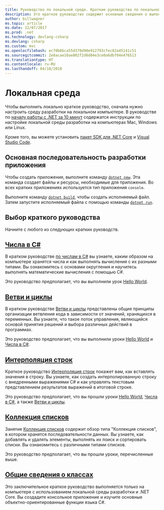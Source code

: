 ```yaml
---
title: Руководство по локальной среде. Краткие руководства по локальной разработке на C#
description: Это краткое руководство содержит основные сведения о выполнении кратких руководств в локальной среде.
author: billwagner
ms.topic: article
ms.date: 12/07/2017
ms.prod: .net
ms.technology: devlang-csharp
ms.devlang: csharp
ms.custom: mvc
ms.openlocfilehash: ec70b6bca55d370d90e912793cfec82a45141c51
ms.sourcegitcommit: 2e8acae16ae802f2d6d04e3ce0a6dbf04e476513
ms.translationtype: HT
ms.contentlocale: ru-RU
ms.lasthandoff: 04/18/2018
---
```

# <a name="local-environment"></a>Локальная среда

Чтобы выполнить локально краткое руководство, сначала нужно настроить среду разработки на локальном компьютере.
В руководстве по [началу работы с .NET за 10 минут](https://www.microsoft.com/net/core) содержатся инструкции по настройке локальной среды разработки на компьютерах Mac, Windows или Linux.

Кроме того, вы можете установить [пакет SDK для .NET Core](http://dot.net/core) и [Visual Studio Code](https://code.visualstudio.com/).

## <a name="basic-application-development-flow"></a>Основная последовательность разработки приложения

Чтобы создать приложения, выполните команду [`dotnet new`](../../core/tools/dotnet-new.md). Эта команда создает файлы и ресурсы, необходимые для приложения. Во всех кратких приложениях используется тип приложения `console`.

Выполните команду [`dotnet build`](../../core/tools/dotnet-build.md), чтобы создать исполняемый файл. Затем запустите исполняемый файла с помощью команды [`dotnet run`](../../core/tools/dotnet-run.md).

## <a name="pick-your-quickstart"></a>Выбор краткого руководства

Начните с любого из следующих кратких руководств.

## <a name="numbers-in-cnumbers-in-csharp-localmd"></a>[Числа в C#](numbers-in-csharp-local.md)

В кратком руководстве [по числам в C#](numbers-in-csharp-local.md) вы узнаете, каким образом на компьютере хранятся числа и как выполнять вычисления с их разными типами. Вы ознакомитесь с основами округления и научитесь выполнять математические вычисления с помощью C#. 

Это руководство предполагает, что вы выполнили урок [Hello World](hello-world.yml).

## <a name="branches-and-loopsbranches-and-loops-localmd"></a>[Ветви и циклы](branches-and-loops-local.md)

В кратком руководстве [Ветви и циклы](branches-and-loops-local.md) представлены общие принципы организации ветвления кода в зависимости от значений, хранящихся в переменных. Вы узнаете, что такое поток управления, являющийся основой принятия решений и выбора различных действий в программах. 

Это руководство предполагает, что вы выполнили уроки [Hello World](hello-world.yml) и [Числа в C#](numbers-in-csharp-local.md).

## <a name="string-interpolationinterpolated-strings-localmd"></a>[Интерполяция строк](interpolated-strings-local.md)

Краткое руководство [Интерполяция строк](interpolated-strings-local.md) покажет вам, как вставлять значения в строку. Вы узнаете, как создать интерполированную строку с внедренными выражениями C# и как управлять текстовым представлением результатов выражений в итоговой строке.

Это руководство предполагает, что вы прошли уроки [Hello World](hello-world.yml), [Числа в C#](numbers-in-csharp-local.md), а также [Ветви и циклы](branches-and-loops-local.md).

## <a name="list-collectionarrays-and-collectionsmd"></a>[Коллекция списков](arrays-and-collections.md)

Занятие [Коллекция списков](arrays-and-collections.md) содержит обзор типа "Коллекция списков", в котором хранятся последовательности данных. Вы узнаете, как добавлять и удалять элементы, выполнять их поиск и сортировать списки. Вы ознакомитесь с различными типами списков. 

Это руководство предполагает, что вы прошли уроки, перечисленные выше.

## <a name="introduction-to-classesintroduction-to-classesmd"></a>[Общие сведения о классах](introduction-to-classes.md)

Это заключительное краткое руководство выполняется только на компьютере с использованием локальной среды разработки и .NET Core.
Вы создадите консольное приложение и изучите основные объектно-ориентированные функции языка C#.
